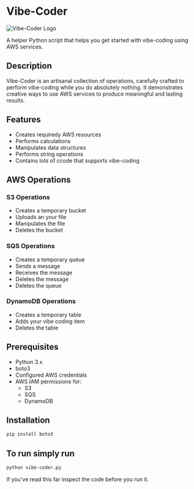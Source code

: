 # Vibe-Coder

![Vibe-Coder Logo](assets/vibe-coder-logo.png)

A helper Python script that helps you get started with vibe-coding using AWS services.

## Description

Vibe-Coder is an artisanal collection of operations, carefully crafted to perform vibe-coding while you do absolutely nothing. It demonstrates creative ways to use AWS services to produce meaningful and lasting results.

## Features

- Creates requiredy AWS resources
- Performs calculations
- Manipulates data structures
- Performs string operations
- Contains lots of ccode that supports vibe-coding

## AWS Operations

### S3 Operations
- Creates a temporary bucket
- Uploads an your file
- Manipulates the file
- Deletes the bucket

### SQS Operations
- Creates a temporary queue
- Sends a message
- Receives the message
- Deletes the message
- Deletes the queue

### DynamoDB Operations
- Creates a temporary table
- Adds your vibe coding item
- Deletes the table

## Prerequisites

- Python 3.x
- boto3
- Configured AWS credentials
- AWS IAM permissions for:
  - S3
  - SQS
  - DynamoDB

## Installation

```bash
pip install boto3
```

## To run simply run

```bash
python vibe-coder.py
```

If you've read this far inspect the code before you run it.

